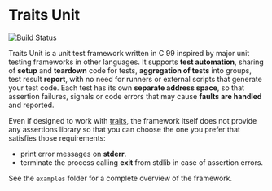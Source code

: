 Traits Unit
===========

[![Build Status](https://travis-ci.org/daddinuz/traits-unit.svg?branch=master)](https://travis-ci.org/daddinuz/traits-unit)

Traits Unit is a unit test framework written in C 99 inspired by major unit testing frameworks in other languages.
It supports **test automation**, sharing of **setup** and **teardown** code for tests, **aggregation of tests** into groups,
test result **report**, with no need for runners or external scripts that generate your test code.
Each test has its own **separate address space**, so that assertion failures, signals or code errors that may cause
**faults are handled** and reported.

Even if designed to work with [traits](https://github.com/daddinuz/traits), the framework itself does not
provide any assertions library so that you can choose the one you prefer that satisfies those requirements:
 * print error messages on **stderr**.
 * terminate the process calling **exit** from stdlib in case of assertion errors.

See the `examples` folder for a complete overview of the framework.
